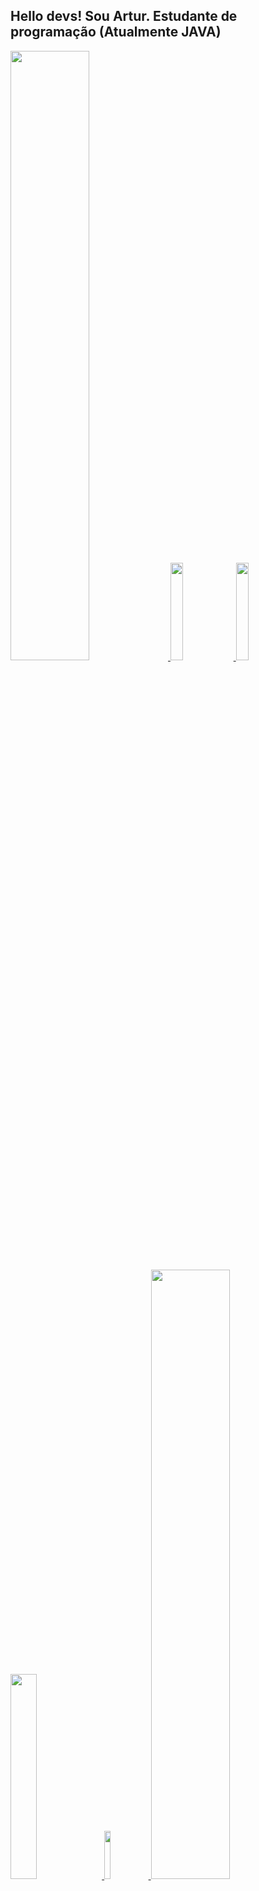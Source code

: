 ## Hello devs! Sou Artur. Estudante de programação (Atualmente JAVA)
<div align="left">
  <a href="https://github.com/22kun">
  <img width="50%" src="https://github-readme-stats.vercel.app/api?username=22kun&show_icons=true&theme=dracula&include_all_commits=true&count_private=true"/>
  <img width="20%" src="https://encrypted-tbn0.gstatic.com/images?q=tbn:ANd9GcRTB1XNd7zac9ZAJs3LHlgHbGdhVsjyohiqHQ&usqp=CAU"> 
  <img width="20%" src="https://64.media.tumblr.com/8d886acaa51047616688ccff3c120362/tumblr_pmm9k29rDT1w1zmya_500.jpg">
</div>
  
<div align= left>
  <img width="29%" src="https://64.media.tumblr.com/d872ee2d15798315436e69164b94518d/653f8899b72d638a-e8/s540x810/65ff68953d798221a4a4b001f20cdf94dc699217.gifv">
  <img width="14%" src="https://c.tenor.com/i7jkNFeDsjYAAAAM/yui-hirasawa-k-on.gif">
  <img width="50%" src="https://github-readme-stats.vercel.app/api/top-langs/?username=22kun&layout=compact&langs_count=7&theme=dracula"/>
</div>    
  
   <a href="https://www.linkedin.com/in/arturdmaria/">
